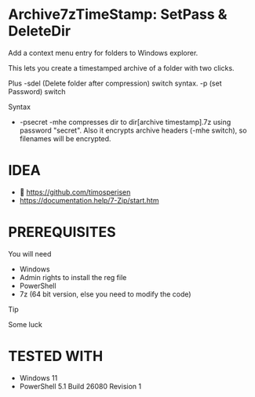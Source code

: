 # Archive7zTimeStamp: SetPass & DeleteDir

Add a context menu entry for folders to Windows explorer. 

This lets you create a timestamped archive of a folder with two clicks.

Plus -sdel (Delete folder after compression) switch syntax.
-p (set Password) switch

Syntax
* -psecret -mhe
compresses dir to dir[archive timestamp].7z using password "secret". Also it encrypts archive headers (-mhe switch), so filenames will be encrypted.


# IDEA
* :vulcan_salute: https://github.com/timosperisen
* https://documentation.help/7-Zip/start.htm

# PREREQUISITES
You will need
* Windows
* Admin rights to install the reg file
* PowerShell
* 7z (64 bit version, else you need to modify the code)
> [!TIP]
> Some luck

# TESTED WITH
* Windows 11
* PowerShell 5.1 Build 26080 Revision 1
